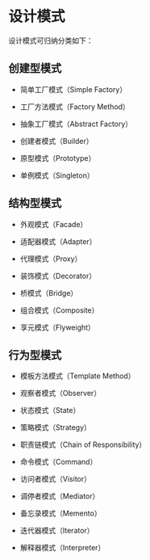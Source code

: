 # 设计模式

设计模式可归纳分类如下：

## 创建型模式

* 简单工厂模式（Simple Factory）

* 工厂方法模式（Factory Method）

* 抽象工厂模式（Abstract Factory）

* 创建者模式（Builder）

* 原型模式（Prototype）

* 单例模式（Singleton）

## 结构型模式

* 外观模式（Facade）

* 适配器模式（Adapter）

* 代理模式（Proxy）

* 装饰模式（Decorator）

* 桥模式（Bridge）

* 组合模式（Composite）

* 享元模式（Flyweight）

## 行为型模式

* 模板方法模式（Template Method）

* 观察者模式（Observer）

* 状态模式（State）

* 策略模式（Strategy）

* 职责链模式（Chain of Responsibility）

* 命令模式（Command）

* 访问者模式（Visitor）

* 调停者模式（Mediator）

* 备忘录模式（Memento）

* 迭代器模式（Iterator）

* 解释器模式（Interpreter）
